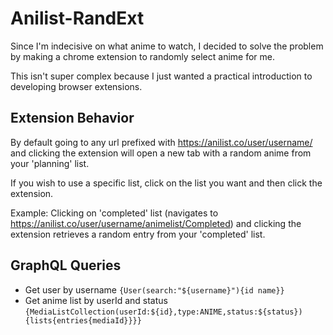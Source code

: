 # Anilist-RandExt

Since I'm indecisive on what anime to watch, I decided to solve the problem by making a 
chrome extension to randomly select anime for me.

This isn't super complex because I just wanted a practical introduction to developing browser extensions.


## Extension Behavior
By default going to any url prefixed with https://anilist.co/user/username/ and clicking the extension will open a new tab with a
random anime from your 'planning' list.

If you wish to use a specific list, click on the list you want and then click the extension.

Example:  Clicking on 'completed' list (navigates to https://anilist.co/user/username/animelist/Completed) and clicking the extension
retrieves a random entry from your 'completed' list.


## GraphQL Queries
* Get user by username ```{User(search:"${username}"){id name}}```
* Get anime list by userId and status ```{MediaListCollection(userId:${id},type:ANIME,status:${status}){lists{entries{mediaId}}}}```


